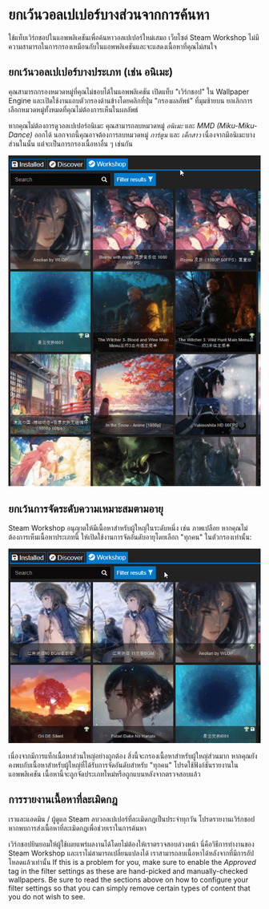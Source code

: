 # ยกเว้นวอลเปเปอร์บางส่วนจากการค้นหา

ใช้แท็บเวิร์กชอปในแอพพลิเคชันเพื่อค้นหาวอลเปเปอร์ใหม่เสมอ เว็บไซต์ Steam Workshop ไม่มีความสามารถในการกรองเหมือนกับในแอพพลิเคชันและจะแสดงเนื้อหาที่คุณไม่สนใจ

## ยกเว้นวอลเปเปอร์บางประเภท (เช่น อนิเมะ)

คุณสามารถกรองหมวดหมู่ที่คุณไม่ชอบได้ในแอพพลิเคชัน เปิดแท็บ "เวิร์กชอป" ใน Wallpaper Engine และเปิดใช้งานแถบตัวกรองด้านข้างโดยคลิกที่ปุ่ม "กรองผลลัพธ์" ที่มุมซ้ายบน ยกเลิกการเลือกหมวดหมู่ทั้งหมดที่คุณไม่ต้องการเห็นในผลลัพธ์

หากคุณไม่ต้องการดูวอลเปเปอร์อนิเมะ คุณสามารถลบหมวดหมู่ *อนิเมะ* และ *MMD (Miku-Miku-Dance)* ออกได้ นอกจากนี้คุณอาจต้องการลบหมวดหมู่ *การ์ตูน* และ *เด็กสาว* เนื่องจากมีอนิเมะบางส่วนในนั้น แต่จะเป็นการกรองเนื้อหาอื่น ๆ เช่นกัน

![Deselect all categories you do not like in the filter sidebar](./categories.gif)

## ยกเว้นการจัดระดับความเหมาะสมตามอายุ

Steam Workshop อนุญาตให้มีเนื้อหาสำหรับผู้ใหญ่ในระดับหนึ่ง เช่น ภาพเปลือย หากคุณไม่ต้องการเห็นเนื้อหาประเภทนี้ ให้เปิดใช้งานการจัดอันดับอายุโดยเลือก "ทุกคน" ในตัวกรองเท่านั้น:

![Deslect the "Mature" and "Questionable" age rating in the filter sidebar](./ageratings.gif)

เนื่องจากมีการแท็กเนื้อหาส่วนใหญ่อย่างถูกต้อง สิ่งนี้จะกรองเนื้อหาสำหรับผู้ใหญ่ส่วนมาก หากคุณยังคงพบกับเนื้อหาสำหรับผู้ใหญ่ที่ได้รับการจัดอันดับสำหรับ "ทุกคน" โปรดใช้ฟังก์ชันรายงานในแอพพลิเคชัน เนื้อหานี้จะถูกจัดประเภทใหม่หรือถูกแบนหลังจากตรวจสอบแล้ว

## การรายงานเนื้อหาที่ละเมิดกฎ

เราและแอดมิน / ผู้ดูแล Steam ลบวอลเปเปอร์ที่ละเมิดกฎเป็นประจำทุกวัน โปรดรายงานเวิร์กชอปหากพบการส่งเนื้อหาที่ละเมิดกฎเพื่อช่วยเราในการค้นหา

เวิร์กชอปยินยอมให้ผู้ใช้เผยแพร่ผลงานได้โดยไม่ต้องให้เราตรวจสอบล่วงหน้า นี่คือวิธีการทำงานของ Steam Workshop และเราไม่สามารถเปลี่ยนแปลงได้ เราสามารถลบเนื้อหาได้หลังจากที่มีการอัปโหลดแล้วเท่านั้น If this is a problem for you, make sure to enable the *Approved* tag in the filter settings as these are hand-picked and manually-checked wallpapers. Be sure to read the sections above on how to configure your filter settings so that you can simply remove certain types of content that you do not wish to see.